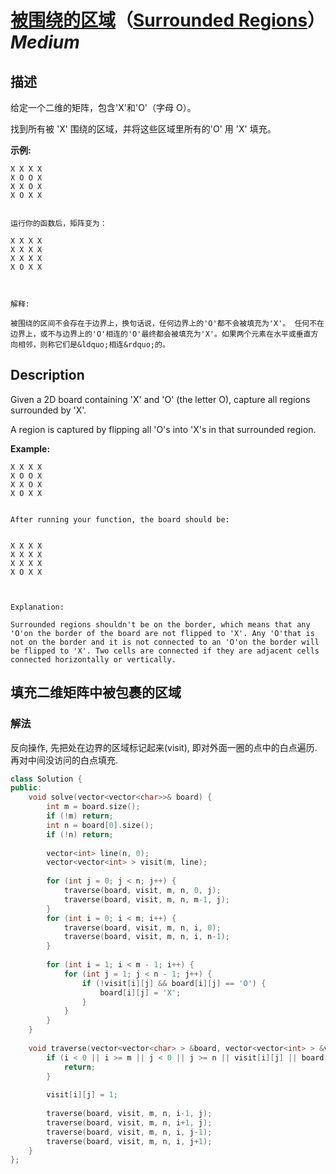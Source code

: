 # [被围绕的区域](https://leetcode-cn.com/problems/surrounded-regions)（[Surrounded Regions](https://leetcode.com/problems/surrounded-regions)）*Medium*
## 描述
给定一个二维的矩阵，包含'X'和'O'（字母 O）。

找到所有被 'X' 围绕的区域，并将这些区域里所有的'O' 用 'X' 填充。

**示例:**
```
X X X X
X O O X
X X O X
X O X X


运行你的函数后，矩阵变为：

X X X X
X X X X
X X X X
X O X X



解释:

被围绕的区间不会存在于边界上，换句话说，任何边界上的'O'都不会被填充为'X'。 任何不在边界上，或不与边界上的'O'相连的'O'最终都会被填充为'X'。如果两个元素在水平或垂直方向相邻，则称它们是&ldquo;相连&rdquo;的。
```

## Description
Given a 2D board containing 'X' and 'O' (the letter O), capture all regions surrounded by
 'X'.

A region is captured by flipping all 'O's into 'X's in that surrounded region.

**Example:**
```
X X X X
X O O X
X X O X
X O X X


After running your function, the board should be:


X X X X
X X X X
X X X X
X O X X



Explanation:

Surrounded regions shouldn't be on the border, which means that any 'O'on the border of the board are not flipped to 'X'. Any 'O'that is not on the border and it is not connected to an 'O'on the border will be flipped to 'X'. Two cells are connected if they are adjacent cells connected horizontally or vertically.
```


## 填充二维矩阵中被包裹的区域
### 解法
反向操作, 先把处在边界的区域标记起来(visit), 即对外面一圈的点中的白点遍历. 再对中间没访问的白点填充.
```c++
class Solution {
public:
    void solve(vector<vector<char>>& board) {
        int m = board.size();
        if (!m) return;
        int n = board[0].size();
        if (!n) return;
        
        vector<int> line(n, 0);
        vector<vector<int> > visit(m, line);
        
        for (int j = 0; j < n; j++) {
            traverse(board, visit, m, n, 0, j);
            traverse(board, visit, m, n, m-1, j);
        }
        for (int i = 0; i < m; i++) {
            traverse(board, visit, m, n, i, 0);
            traverse(board, visit, m, n, i, n-1);
        }
        
        for (int i = 1; i < m - 1; i++) {
            for (int j = 1; j < n - 1; j++) {
                if (!visit[i][j] && board[i][j] == 'O') {
                    board[i][j] = 'X';
                }
            }
        }
    }
    
    void traverse(vector<vector<char> > &board, vector<vector<int> > &visit, int m, int n, int i, int j) {
        if (i < 0 || i >= m || j < 0 || j >= n || visit[i][j] || board[i][j] == 'X') {
            return;
        }
        
        visit[i][j] = 1;
        
        traverse(board, visit, m, n, i-1, j);
        traverse(board, visit, m, n, i+1, j);
        traverse(board, visit, m, n, i, j-1);
        traverse(board, visit, m, n, i, j+1);
    }
};
```
